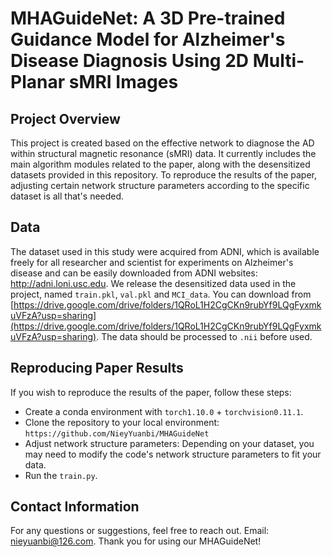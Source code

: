# MHAGuideNet: A 3D Pre-trained Guidance Model for Alzheimer's Disease Diagnosis Using 2D Multi-Planar sMRI Images

## Project Overview
This project is created based on the effective network to diagnose the AD within structural magnetic resonance (sMRI) data. It currently includes the main algorithm modules related to the paper, along with the desensitized datasets provided in this repository. To reproduce the results of the paper, adjusting certain network structure parameters according to the specific dataset is all that's needed.


## Data
The dataset used in this study were acquired from ADNI, which is available freely for all researcher and scientist for experiments on Alzheimer's disease and can be easily downloaded from ADNI websites: http://adni.loni.usc.edu. We release the desensitized data used in the project, named `train.pkl`, `val.pkl` and `MCI_data`. You can download from [https://drive.google.com/drive/folders/1QRoL1H2CgCKn9rubYf9LQgFyxmkuVFzA?usp=sharing](https://drive.google.com/drive/folders/1QRoL1H2CgCKn9rubYf9LQgFyxmkuVFzA?usp=sharing). The data should be processed to `.nii` before used.


## Reproducing Paper Results
If you wish to reproduce the results of the paper, follow these steps:
- Create a conda environment with `torch1.10.0` + `torchvision0.11.1`.
- Clone the repository to your local environment:
  ``https://github.com/NieyYuanbi/MHAGuideNet``
- Adjust network structure parameters: Depending on your dataset, you may need to modify the code's network structure parameters to fit your data.
- Run the `train.py`.

## Contact Information
For any questions or suggestions, feel free to reach out.
Email: nieyuanbi@126.com. Thank you for using our MHAGuideNet!

  
